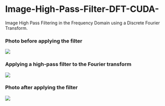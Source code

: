 # Image-High-Pass-Filter-DFT-CUDA-
Image High Pass Filtering in the Frequency Domain using a Discrete Fourier Transform.

### Photo before applying the filter
![](https://github.com/TaubeKryst/Image-High-Pass-Filter-DFT-CUDA-/tree/master/images)

### Applying a high-pass filter to the Fourier transform
![](https://github.com/TaubeKryst/Image-High-Pass-Filter-DFT-CUDA-/blob/master/mask.bmp)

### Photo after applying the filter
![](https://github.com/TaubeKryst/Image-High-Pass-Filter-DFT-CUDA-/blob/master/NewImage.bmp)
